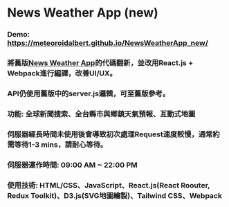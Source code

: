 # News Weather App (new)
### Demo: https://meteoroidalbert.github.io/NewsWeatherApp_new/
### 將舊版[News Weather App](https://github.com/MeteoroidAlbert/myproject)的代碼翻新，並改用React.js + Webpack進行編譯，改善UI/UX。
### API仍使用舊版中的server.js邏輯，可至舊版參考。
### 功能: 全球新聞搜索、全台縣市與鄉鎮天氣預報、互動式地圖
### 伺服器經長時間未使用後會導致初次處理Request速度較慢，通常約需等待1-3 mins，請耐心等待。
### 伺服器運作時間: 09:00 AM ~ 22:00 PM
### 使用技術: HTML/CSS、JavaScript、React.js(React Roouter, Redux Toolkit)、D3.js(SVG地圖繪製)、Tailwind CSS、Webpack
